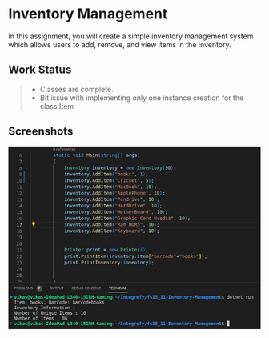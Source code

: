 # Inventory Management
In this assignment, you will create a simple inventory management system which allows users to add, remove, and view items in the inventory.

## Work Status
> - Classes are complete. 
> - Bit issue with implementing only one instance creation for the class Item


## Screenshots
![ScreenShot of Result](./Result.png?raw=true "Result")